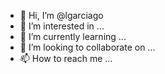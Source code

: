 - 👋 Hi, I’m @lgarciago
- 👀 I’m interested in ...
- 🌱 I’m currently learning ...
- 💞️ I’m looking to collaborate on ...
- 📫 How to reach me ...

<!---
lgarciago/lgarciago is a ✨ special ✨ repository because its `README.md` (this file) appears on your GitHub profile.
You can click the Preview link to take a look at your changes.
--->
